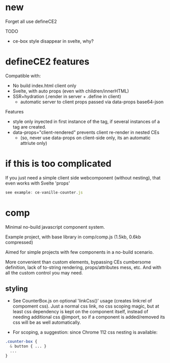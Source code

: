 # new

Forget all use defineCE2

TODO
- ce-box style disappear in svelte, why?


# defineCE2 features

Compatible with:

- No build index.html client only
- Svelte, with auto props (even with children/innerHTML)
- SSR+hydration (.render in server + .define in client)
  - automatic server to client props passed via data-props base64-json

Features
- style only inyected in first instance of the tag, if several instances of a tag are created.
- data-props="client-rendered" prevents client re-render in nested CEs
  - (so, never use data-props on client-side only, its an automatic attriute only)

# if this is too complicated

If you just need a simple client side webcomponent (without nesting), that even works with Svelte 'props'

```js
see example: ce-vanille-counter.js
```



# comp 

Minimal no-build javascript component system.

Example project, with base library in comp/comp.js (1.5kb, 0.6kb compressed)

Aimed for simple projects with few components in a no-build scenario.

More convenient than custom elements, bypassing CEs cumbersome definition, lack of to-string rendering, props/attributes mess, etc. And with all the custom control you may need.

## styling 

- See CounterBox.js on optional 'linkCss()' usage (creates link:rel of compoment css). Just a normal css link, no css scoping magic, but at least css dependency is kept on the component itself, instead of needing additional css @import, so if a component is added/removed its css will be as well automatically.

- For scoping, a suggestion: since Chrome 112 css nesting is available:

```css
.counter-box {
  & button { ... }
  ...
}
```


